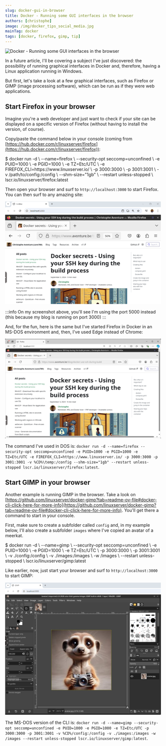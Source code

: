 ```yaml
---
slug: docker-gui-in-browser
title: Docker - Running some GUI interfaces in the browser
authors: [christophe]
image: /img/docker_tips_social_media.jpg
mainTag: docker
tags: [docker, firefox, gimp, tip]
---
```

<!-- cspell:ignore seccomp,pgid,puid -->
![Docker - Running some GUI interfaces in the browser](/img/docker_tips_banner.jpg)

In a future article, I'll be covering a subject I've just discovered: the possibility of running graphical interfaces in Docker and, therefore, having a Linux application running in Windows.

But first, let's take a look at a few graphical interfaces, such as Firefox or GIMP (image processing software), which can be run as if they were web applications.

<!-- truncate -->

## Start Firefox in your browser

Imagine you're a web developer and just want to check if your site can be displayed on a specific version of Firefox (without having to install the version, of course).

Copy/paste the command below in your console (coming from [https://hub.docker.com/r/linuxserver/firefox](https://hub.docker.com/r/linuxserver/firefox)):

<Terminal>
$ docker run -d \
    --name=firefox \
    --security-opt seccomp=unconfined \
    -e PUID=1000 \
    -e PGID=1000 \
    -e TZ=Etc/UTC \
    -e FIREFOX_CLI=https://www.linuxserver.io/ \
    -p 3000:3000 \
    -p 3001:3001 \
    -v /path/to/config:/config \
    --shm-size="1gb" \
    --restart unless-stopped \
    lscr.io/linuxserver/firefox:latest
</Terminal>

Then open your browser and surf to `http://localhost:3000` to start Firefox. You can then surf to any amazing site:

![Start Firefox inside Docker in Chrome](./images/firefox_in_chrome.png)

:::info On my screenshot above, you'll see I'm using the port 5000 instead (this because my blog is running on port 3000)
:::

And, for the fun, here is the same but I've started Firefox in Docker in an MS-DOS environment and, then, I've used Edge instead of Chrome:

![Start Firefox inside Docker in Edge](./images/firefox_in_edge.png)

The command I've used in DOS is: `docker run -d --name=firefox --security-opt seccomp=unconfined -e PUID=1000 -e PGID=1000 -e TZ=Etc/UTC -e FIREFOX_CLI=https://www.linuxserver.io/ -p 3000:3000 -p 3001:3001 -v %CD%\temp:/config --shm-size="1gb" --restart unless-stopped lscr.io/linuxserver/firefox:latest`.

## Start GIMP in your browser

Another example is running GIMP in the browser. Take a look on [https://github.com/linuxserver/docker-gimp?tab=readme-ov-file#docker-cli-click-here-for-more-info](https://github.com/linuxserver/docker-gimp?tab=readme-ov-file#docker-cli-click-here-for-more-info). You'll get there a command to start in your console.

First, make sure to create a subfolder called `config` and, in my example below, I'll also create a subfolder `images` where I've copied an avatar of a meerkat.

<Terminal>
$ docker run -d \
    --name=gimp \
    --security-opt seccomp=unconfined \
    -e PUID=1000 \
    -e PGID=1000 \
    -e TZ=Etc/UTC \
    -p 3000:3000 \
    -p 3001:3001 \
    -v ./config:/config \
    -v ./images:/images \
    -w /images \
    --restart unless-stopped \
    lscr.io/linuxserver/gimp:latest
</Terminal>

Like earlier, now, just start your browser and surf to `http://localhost:3000` to start GIMP:

![Running GIMP in Docker](./images/gimp_in_docker.png)

The MS-DOS version of the CLI is: `docker run -d --name=gimp --security-opt seccomp=unconfined -e PUID=1000 -e PGID=1000 -e TZ=Etc/UTC -p 3000:3000 -p 3001:3001 -v %CD%/config:/config -v ./images:/images -w /images --restart unless-stopped lscr.io/linuxserver/gimp:latest`.

